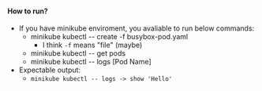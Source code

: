 #### How to run?
  - If you have minikube enviroment, you avaliable to run below commands:
    -  minikube kubectl -- create -f busybox-pod.yaml
        - I think `-f` means "file" (maybe)
    -  minikube kubectl -- get pods
    -  minikube kubectl -- logs [Pod Name]
  - Expectable output:
    - `minikube kubectl -- logs -> show 'Hello'`
